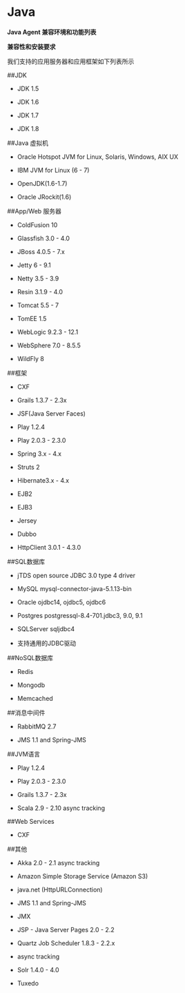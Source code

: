 # Java

**Java Agent 兼容环境和功能列表**

**兼容性和安装要求**

我们支持的应用服务器和应用框架如下列表所示

##JDK
 
 * JDK 1.5
 
 * JDK 1.6
 
 * JDK 1.7
 
 * JDK 1.8

##Java 虚拟机
* Oracle Hotspot JVM for Linux, Solaris, Windows, AIX UX

* IBM JVM for Linux (6 - 7)

* OpenJDK(1.6-1.7)

* Oracle JRockit(1.6)

##App/Web 服务器
* ColdFusion 10

* Glassfish 3.0 - 4.0

* JBoss 4.0.5 - 7.x

* Jetty 6 - 9.1

* Netty 3.5 - 3.9

* Resin 3.1.9 - 4.0

* Tomcat 5.5 - 7

* TomEE 1.5

* WebLogic 9.2.3 - 12.1

* WebSphere 7.0 - 8.5.5

* WildFly 8

##框架
* CXF

* Grails 1.3.7 - 2.3x

* JSF(Java Server Faces)

* Play 1.2.4

* Play 2.0.3 - 2.3.0

* Spring 3.x - 4.x

* Struts 2

* Hibernate3.x - 4.x

* EJB2

* EJB3

* Jersey

* Dubbo

* HttpClient 3.0.1 - 4.3.0

##SQL数据库
* jTDS open source JDBC 3.0 type 4 driver

* MySQL mysql-connector-java-5.1.13-bin

* Oracle ojdbc14, ojdbc5, ojdbc6

* Postgres postgressql-8.4-701.jdbc3, 9.0, 9.1

* SQLServer sqljdbc4

* 支持通用的JDBC驱动

##NoSQL数据库
* Redis

* Mongodb

* Memcached

##消息中间件
* RabbitMQ 2.7

* JMS 1.1 and Spring-JMS

##JVM语言
* Play 1.2.4

* Play 2.0.3 - 2.3.0

* Grails 1.3.7 - 2.3x

* Scala 2.9 - 2.10 async tracking

##Web Services
* CXF

##其他
* Akka 2.0 - 2.1 async tracking

* Amazon Simple Storage Service (Amazon S3)

* java.net (HttpURLConnection)

* JMS 1.1 and Spring-JMS

* JMX

* JSP - Java Server Pages 2.0 - 2.2

* Quartz Job Scheduler 1.8.3 - 2.2.x

* async tracking

* Solr 1.4.0 - 4.0

* Tuxedo


 
